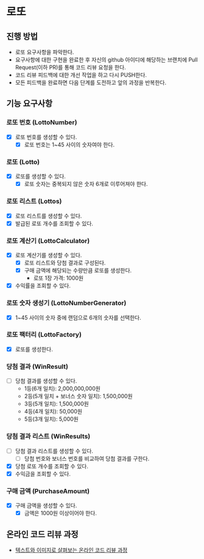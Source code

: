 # 로또

## 진행 방법

- 로또 요구사항을 파악한다.
- 요구사항에 대한 구현을 완료한 후 자신의 github 아이디에 해당하는 브랜치에 Pull Request(이하 PR)를 통해 코드 리뷰 요청을 한다.
- 코드 리뷰 피드백에 대한 개선 작업을 하고 다시 PUSH한다.
- 모든 피드백을 완료하면 다음 단계를 도전하고 앞의 과정을 반복한다.

## 기능 요구사항

### 로또 번호 (LottoNumber)

- [X] 로또 번호를 생성할 수 있다.
  - [X] 로또 번호는 1~45 사이의 숫자여야 한다.

### 로또 (Lotto)

- [X] 로또를 생성할 수 있다.
  - [X] 로또 숫자는 중복되지 않은 숫자 6개로 이루어져야 한다.

### 로또 리스트 (Lottos)

- [X] 로또 리스트를 생성할 수 있다.
- [X] 발급된 로또 개수를 조회할 수 있다.

### 로또 계산기 (LottoCalculator)

- [X] 로또 계산기를 생성할 수 있다.
  - [X] 로또 리스트와 당첨 결과로 구성된다.
  - [X] 구매 금액에 해당되는 수량만큼 로또를 생성한다.
    - 로또 1장 가격: 1000원
- [X] 수익률을 조회할 수 있다.

### 로또 숫자 생성기 (LottoNumberGenerator)

- [X] 1~45 사이의 숫자 중에 랜덤으로 6개의 숫자를 선택한다.

### 로또 팩터리 (LottoFactory)

- [X] 로또를 생성한다.

### 당첨 결과 (WinResult)

- [ ] 당첨 결과를 생성할 수 있다.
  - 1등(6개 일치): 2,000,000,000원
  - 2등(5개 일치 + 보너스 숫자 일치): 1,500,000원
  - 3등(5개 일치): 1,500,000원
  - 4등(4개 일치): 50,000원
  - 5등(3개 일치): 5,000원

### 당첨 결과 리스트 (WinResults)

- [ ] 당첨 결과 리스트를 생성할 수 있다.
  - [ ] 당첨 번호와 보너스 번호를 비교하여 당첨 결과를 구한다.
- [X] 당첨 로또 개수를 조회할 수 있다.
- [X] 수익금을 조회할 수 있다.

### 구매 금액 (PurchaseAmount)

- [X] 구매 금액을 생성할 수 있다.
  - [X] 금액은 1000원 이상이어야 한다.

## 온라인 코드 리뷰 과정

- [텍스트와 이미지로 살펴보는 온라인 코드 리뷰 과정](https://github.com/next-step/nextstep-docs/tree/master/codereview)
